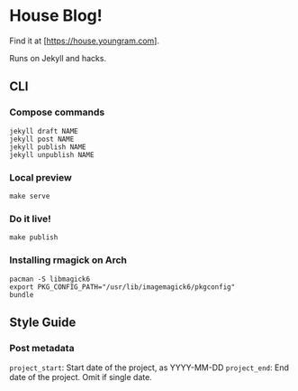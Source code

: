 # House Blog! #

Find it at [https://house.youngram.com].

Runs on Jekyll and hacks.

## CLI ##

### Compose commands ###

    jekyll draft NAME
    jekyll post NAME
    jekyll publish NAME
    jekyll unpublish NAME

### Local preview ###

    make serve

### Do it live! ###

    make publish

### Installing rmagick on Arch ###

    pacman -S libmagick6
    export PKG_CONFIG_PATH="/usr/lib/imagemagick6/pkgconfig"
    bundle

## Style Guide ##

### Post metadata ###

`project_start`: Start date of the project, as YYYY-MM-DD
`project_end`: End date of the project. Omit if single date.
